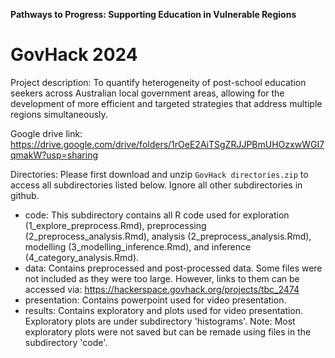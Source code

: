**Pathways to Progress: Supporting Education in Vulnerable Regions**
# GovHack 2024

Project description:
To quantify heterogeneity of post-school education seekers across Australian local government areas, allowing for the development of more efficient and targeted strategies that address multiple regions simultaneously.

Google drive link: https://drive.google.com/drive/folders/1rOeE2AiTSgZRJJPBmUHOzxwWGI7qmakW?usp=sharing

Directories:
Please first download and unzip `GovHack directories.zip` to access all subdirectories listed below. Ignore all other subdirectories in github.
* code: This subdirectory contains all R code used for exploration (1_explore_preprocess.Rmd), preprocessing (2_preprocess_analysis.Rmd), analysis (2_preprocess_analysis.Rmd), modelling (3_modelling_inference.Rmd), and inference (4_category_analysis.Rmd). 
* data: Contains preprocessed and post-processed data. Some files were not included as they were too large. However, links to them can be accessed via: https://hackerspace.govhack.org/projects/tbc_2474
* presentation: Contains powerpoint used for video presentation.
* results: Contains exploratory and plots used for video presentation. Exploratory plots are under subdirectory 'histograms'. Note: Most exploratory plots were not saved but can be remade using files in the subdirectory 'code'.